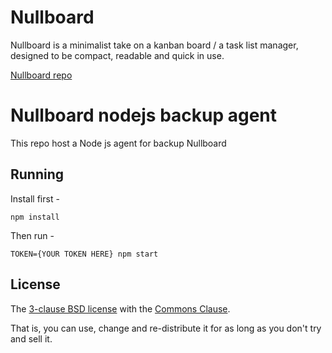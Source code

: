 # Nullboard

Nullboard is a minimalist take on a kanban board / a task list manager, designed to be compact, readable and quick in use.

[Nullboard repo](https://github.com/apankrat/nullboard#readme)

# Nullboard nodejs backup agent

This repo host a Node js agent for backup Nullboard

## Running

Install first -
```shell
npm install
```
Then run -
```shell
TOKEN={YOUR TOKEN HERE} npm start
```

## License

The [3-clause BSD license](https://opensource.org/licenses/BSD-3-Clause/) with the [Commons Clause](https://commonsclause.com/).

That is, you can use, change and re-distribute it for as long as you don't try and sell it.


